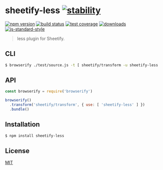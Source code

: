 # sheetify-less [![stability][0]][1]
[![npm version][2]][3] [![build status][4]][5] [![test coverage][6]][7]
[![downloads][8]][9] [![js-standard-style][10]][11]

> less plugin for Sheetify.

## CLI
```sh
$ browserify ./test/source.js -t [ sheetify/transform -u sheetify-less ]
```

## API
```js
const browserify = require('browserify')

browserify()
  .transform('sheetify/transform', { use: [ 'sheetify-less' ] })
  .bundle()
```

## Installation
```sh
$ npm install sheetify-less
```

## License
[MIT](https://tldrlegal.com/license/mit-license)

[0]: https://img.shields.io/badge/stability-experimental-orange.svg?style=flat-square
[1]: https://nodejs.org/api/documentation.html#documentation_stability_index
[2]: https://img.shields.io/npm/v/sheetify-less.svg?style=flat-square
[3]: https://npmjs.org/package/sheetify-less
[4]: https://img.shields.io/travis/marionebl/sheetify-less/master.svg?style=flat-square
[5]: https://travis-ci.org/marionebl/sheetify-less
[6]: https://img.shields.io/codecov/c/github/marionebl/sheetify-less/master.svg?style=flat-square
[7]: https://codecov.io/github/marionebl/sheetify-less
[8]: http://img.shields.io/npm/dm/sheetify-less.svg?style=flat-square
[9]: https://npmjs.org/package/sheetify-less
[10]: https://img.shields.io/badge/code%20style-standard-brightgreen.svg?style=flat-square
[11]: https://github.com/feross/standard

